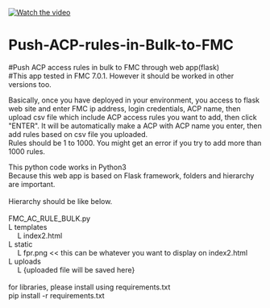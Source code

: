 [![Watch the video](https://i9.ytimg.com/vi/1nPtBRju6Ag/mq2.jpg?sqp=CNCZ0pcG&rs=AOn4CLCF2csanCF2jU7j5FrPUFV6Fngr6w)](https://youtu.be/1nPtBRju6Ag)

# Push-ACP-rules-in-Bulk-to-FMC <br>
#Push ACP access rules in bulk to FMC through web app(flask) <br>
#This app tested in FMC 7.0.1. However it should be worked in other versions too.<br>

Basically, once you have deployed in your environment, you access to flask web site and enter FMC ip address, login credentials, ACP name, then upload csv file which include ACP access rules you want to add, then click "ENTER". It will be automatically make a ACP with ACP name you enter, then add rules based on csv file you uploaded.<br>
Rules should be 1 to 1000. You might get an error if you try to add more than 1000 rules.

This python code works in Python3 <br>
Because this web app is based on Flask framework, folders and hierarchy are important. <br>
 <br>
Hierarchy should be like below. <br>
 <br>
FMC_AC_RULE_BULK.py <br>
L templates <br>
  L index2.html <br>
L static <br>
  L fpr.png << this can be whatever you want to display on index2.html<br> 
L uploads <br>
  L {uploaded file will be saved here} <br>
 <br>
for libraries, please install using requirements.txt <br>
pip install -r requirements.txt <br>
